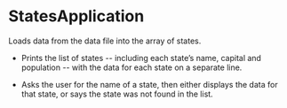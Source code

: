 # StatesApplication

Loads data from the data file into the array of states.     
* Prints the list of states -- including each state’s name, capital and population -- with the data for each state on a separate line. 

* Asks the user for the name of a state, then either displays the data for that state, or says the state was not found in the list.
